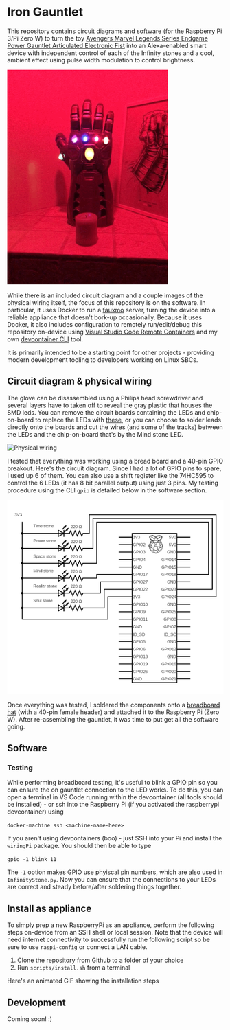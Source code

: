 # Iron Gauntlet

This repository contains circuit diagrams and software (for the Raspberry Pi 3/Pi Zero W) to turn the toy [Avengers Marvel Legends Series Endgame Power Gauntlet Articulated Electronic Fist](https://www.amazon.com/gp/product/B07P7WZF11) into an Alexa-enabled smart device with independent control of each of the Infinity stones and a cool, ambient effect using pulse width modulation to control brightness.

![IronGauntlet](images/IronGauntlet.gif)

While there is an included circuit diagram and a couple images of the physical wiring itself, the focus of this repository is on the software. In particular, it uses Docker to run a [fauxmo](https://github.com/n8henrie/fauxmo) server, turning the device into a reliable appliance that doesn't bork-up occasionally. Because it uses Docker, it also includes configuration to remotely run/edit/debug this repository on-device using [Visual Studio Code Remote Containers](https://code.visualstudio.com/docs/remote/remote-overview) and my own [devcontainer CLI](https://github.com/aniongithub/devcontainer-tools) tool. 

It is primarily intended to be a starting point for other projects - providing modern development tooling to developers working on Linux SBCs.

## Circuit diagram & physical wiring

The glove can be disassembled using a Philips head screwdriver and several layers have to taken off to reveal the gray plastic that houses the SMD leds. You can remove the circuit boards containing the LEDs and chip-on-board to replace the LEDs with [these](https://www.amazon.com/CHANZON-PC-59042-Emitting-Assorted-Arduino/dp/B01AUI4VSI/ref=pd_ybh_a_20?_encoding=UTF8&psc=1&refRID=JCP5C1KQ5P37ZX6H5M1F), or you can choose to solder leads directly onto the boards and cut the wires (and some of the tracks) between the LEDs and the chip-on-board that's by the Mind stone LED.

![Physical wiring](images/LED-leads.gif)

I tested that everything was working using a bread board and a 40-pin GPIO breakout. Here's the circuit diagram. Since I had a lot of GPIO pins to spare, I used up 6 of them. You can also use a shift register like the 74HC595 to control the 6 LEDs (it has 8 bit parallel output) using just 3 pins. My testing procedure using the CLI `gpio` is detailed below in the software section.

![Circuit Diagram](images/circuit.png)

Once everything was tested, I soldered the components onto a [breadboard hat](https://www.amazon.com/gp/product/B07C54DP8T) (with a 40-pin female header) and attached it to the Raspberry Pi (Zero W). After re-assembling the gauntlet, it was time to put get all the software going.

## Software

### Testing
While performing breadboard testing, it's useful to blink a GPIO pin so you can ensure the on gauntlet connection to the LED works. To do this, you can open a terminal in VS Code running within the devcontainer (all tools should be installed) - or ssh into the Raspberry Pi (if you activated the raspberrypi devcontainer) using

`docker-machine ssh <machine-name-here>`

If you aren't using devcontainers (boo) - just SSH into your Pi and install the `wiringPi` package. You should then be able to type

`gpio -1 blink 11`

The `-1` option makes GPIO use phyiscal pin numbers, which are also used in `InfinityStone.py`. Now you can ensure that the connections to your LEDs are correct and steady before/after soldering things together.

## Install as appliance
To simply prep a new RaspberryPi as an appliance, perform the following steps on-device from an SSH shell or local session. Note that the device will need internet connectivity to successfully run the following script so be sure to use `raspi-config` or connect a LAN cable.

1. Clone the repository from Github to a folder of your choice
2. Run `scripts/install.sh` from a terminal

Here's an animated GIF showing the installation steps


## Development

Coming soon! :)
